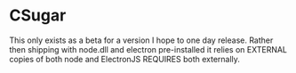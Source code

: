 CSugar
==
This only exists as a beta for a version I hope to one day release.
Rather then shipping with node.dll and electron pre-installed it relies on EXTERNAL copies
of both node and ElectronJS
REQUIRES both externally.
